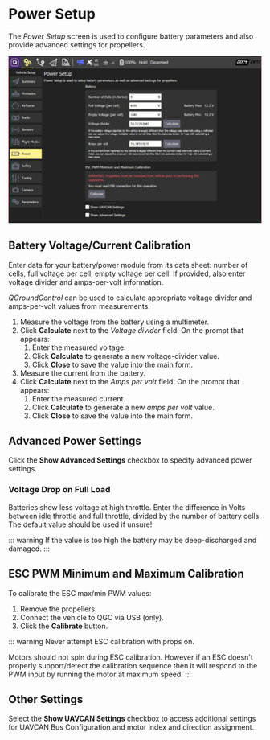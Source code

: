 # Power Setup

The *Power Setup* screen is used to configure battery parameters and also provide advanced settings for propellers.

![Battery Calibration](../../../assets/setup/PX4Power.jpg)

## Battery Voltage/Current Calibration

Enter data for your battery/power module from its data sheet: number of cells, full voltage per cell, empty voltage per cell. If provided, also enter voltage divider and amps-per-volt information.

*QGroundControl* can be used to calculate appropriate voltage divider and amps-per-volt values from measurements:

1. Measure the voltage from the battery using a multimeter.
2. Click **Calculate** next to the *Voltage divider* field. On the prompt that appears: 
    1. Enter the measured voltage.
    2. Click **Calculate** to generate a new voltage-divider value.
    3. Click **Close** to save the value into the main form. 
3. Measure the current from the battery.
4. Click **Calculate** next to the *Amps per volt* field. On the prompt that appears: 
    1. Enter the measured current.
    2. Click **Calculate** to generate a new *amps per volt* value.
    3. Click **Close** to save the value into the main form. 

## Advanced Power Settings

Click the **Show Advanced Settings** checkbox to specify advanced power settings.

### Voltage Drop on Full Load

Batteries show less voltage at high throttle. Enter the difference in Volts between idle throttle and full throttle, divided by the number of battery cells. The default value should be used if unsure!

::: warning
If the value is too high the battery may be deep-discharged and damaged.
:::

## ESC PWM Minimum and Maximum Calibration

To calibrate the ESC max/min PWM values:

1. Remove the propellers. 
2. Connect the vehicle to QGC via USB (only). 
3. Click the **Calibrate** button.

::: warning
Never attempt ESC calibration with props on.

Motors should not spin during ESC calibration. However if an ESC doesn't properly support/detect the calibration sequence then it will respond to the PWM input by running the motor at maximum speed.
:::

## Other Settings

Select the **Show UAVCAN Settings** checkbox to access additional settings for UAVCAN Bus Configuration and motor index and direction assignment.